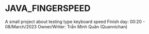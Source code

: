 # JAVA_FINGERSPEED
A small project about testing type keyboard speed
Finish day: 00:20 - 08/March/2023
Owner/Writer: Trần Minh Quân (Quannichan)
